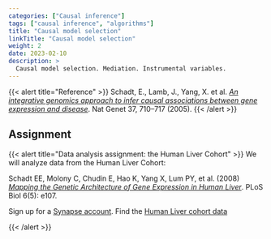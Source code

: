 ```yaml
---
categories: ["Causal inference"]
tags: ["causal inference", "algorithms"]
title: "Causal model selection"
linkTitle: "Causal model selection"
weight: 2
date: 2023-02-10
description: >
  Causal model selection. Mediation. Instrumental variables.
---
```




{{< alert title="Reference" >}}
Schadt, E., Lamb, J., Yang, X. et al. [*An integrative genomics approach to infer causal associations between gene expression and disease*](https://doi.org/10.1038/ng1589). Nat Genet 37, 710–717 (2005).
{{< /alert >}}

 

## Assignment


{{< alert title="Data analysis assignment: the Human Liver Cohort" >}}
We will analyze data from the Human Liver Cohort:

Schadt EE, Molony C, Chudin E, Hao K, Yang X, Lum PY, et al. (2008) [*Mapping the Genetic Architecture of Gene Expression in Human Liver*](https://doi.org/10.1371/journal.pbio.0060107). PLoS Biol 6(5): e107. 

Sign up for a [Synapse account](https://www.synapse.org/). Find the [Human Liver cohort data](https://www.synapse.org/#!Synapse:syn4499)

{{< /alert >}}